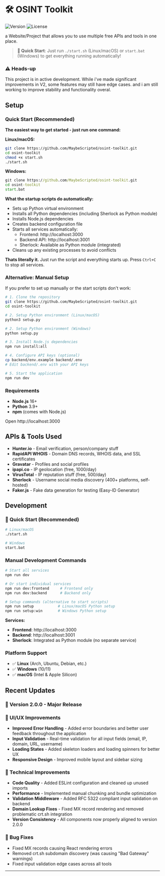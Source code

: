 # 🛠️ OSINT Toolkit

![Version](https://img.shields.io/badge/version-2.0.0-blue.svg)
![License](https://img.shields.io/badge/license-MIT-green.svg)

a Website/Project that allows you to use multiple free APIs and tools in one place.

> **🚀 Quick Start**: Just run `./start.sh` (Linux/macOS) or `start.bat` (Windows) to get everything running automatically!

### ⚠️ Heads-up
This project is in active development. While i've made significant improvements in V2, some features may still have edge cases. and i am still working to improve stability and functionality overal.

## Setup

### Quick Start (Recommended)

**The easiest way to get started - just run one command:**

**Linux/macOS:**
```bash
git clone https://github.com/MaybeScripted/osint-toolkit.git
cd osint-toolkit
chmod +x start.sh
./start.sh
```

**Windows:**
```cmd
git clone https://github.com/MaybeScripted/osint-toolkit.git
cd osint-toolkit
start.bat
```

**What the startup scripts do automatically:**
- Sets up Python virtual environment
- Installs all Python dependencies (including Sherlock as Python module)
- Installs Node.js dependencies
- Creates backend configuration file
- Starts all services automatically:
  - Frontend: http://localhost:3000
  - Backend API: http://localhost:3001  
  - Sherlock: Available as Python module (integrated)
- Cleans up any existing processes to avoid conflicts

**Thats literally it.** Just run the script and everything starts up. Press `Ctrl+C` to stop all services.

### Alternative: Manual Setup

If you prefer to set up manually or the start scripts don't work:

```bash
# 1. Clone the repository
git clone https://github.com/MaybeScripted/osint-toolkit.git
cd osint-toolkit

# 2. Setup Python environment (Linux/macOS)
python3 setup.py

# 2. Setup Python environment (Windows)
python setup.py

# 3. Install Node.js dependencies
npm run install:all

# 4. Configure API keys (optional)
cp backend/env.example backend/.env
# Edit backend/.env with your API keys

# 5. Start the application
npm run dev
```

### Requirements
- **Node.js** 16+ 
- **Python** 3.9+
- **npm** (comes with Node.js)

Open http://localhost:3000

## APIs & Tools Used

- **Hunter.io**        - Email verification, person/company stuff
- **RapidAPI WHOIS**   - Domain DNS records, WHOIS data, and SSL certificates
- **Gravatar**         - Profiles and social profiles
- **ipapi.co**         - IP geolocation (free, 1000/day)
- **VirusTotal**       - IP reputation stuff (free, 500/day)  
- **Sherlock**         - Username social media discovery (400+ platforms, self-hosted)
- **Faker.js**         - Fake data generation for testing (Easy-ID Generator)

## Development

### 🚀 Quick Start (Recommended)
```bash
# Linux/macOS
./start.sh

# Windows
start.bat
```

### Manual Development Commands
```bash
# Start all services
npm run dev

# Or start individual services
npm run dev:frontend     # Frontend only
npm run dev:backend      # Backend only  

# Setup commands (alternative to start scripts)
npm run setup           # Linux/macOS Python setup
npm run setup:win       # Windows Python setup
```

**Services:**
- **Frontend**: http://localhost:3000  
- **Backend**: http://localhost:3001  
- **Sherlock**: Integrated as Python module (no separate service)

### Platform Support
- ✅ **Linux** (Arch, Ubuntu, Debian, etc.)
- ✅ **Windows** (10/11)
- ✅ **macOS** (Intel & Apple Silicon)

## Recent Updates

### 🎉 Version 2.0.0 - Major Release

### 🎯 UI/UX Improvements
- **Improved Error Handling** - Added error boundaries and better user feedback throughout the application
- **Input Validation** - Real-time validation for all input fields (email, IP, domain, URL, username)
- **Loading States** - Added skeleton loaders and loading spinners for better UX
- **Responsive Design** - Improved mobile layout and sidebar sizing

### 🔧 Technical Improvements
- **Code Quality** - Added ESLint configuration and cleaned up unused imports
- **Performance** - Implemented manual chunking and bundle optimization
- **Validation Middleware** - Added RFC 5322 compliant input validation on backend
- **Domain Lookup Fixes** - Fixed MX record rendering and removed problematic crt.sh integration
- **Version Consistency** - All components now properly aligned to version 2.0.0

### 🐛 Bug Fixes
- Fixed MX records causing React rendering errors
- Removed crt.sh subdomain discovery (was causing "Bad Gateway" warnings)
- Fixed input validation edge cases across all tools

---


